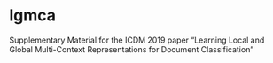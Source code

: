 # lgmca
Supplementary Material for the ICDM 2019 paper “Learning Local and Global Multi-Context Representations for Document Classification”
